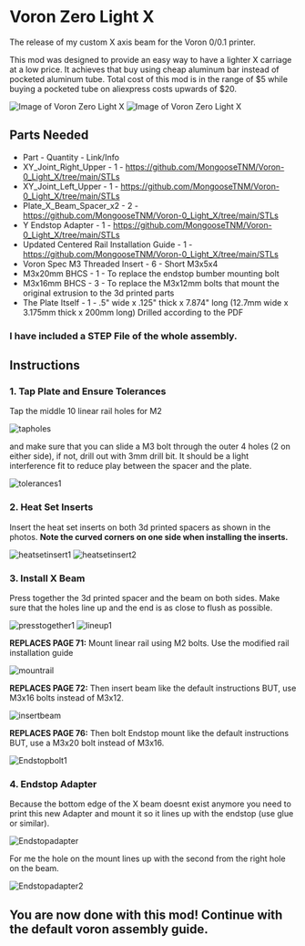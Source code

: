 # Voron Zero Light X

The release of my custom X axis beam for the Voron 0/0.1 printer.

This mod was designed to provide an easy way to have a lighter X carriage at a low price. It achieves that buy using cheap aluminum bar instead of pocketed aluminum tube. Total cost of this mod is in the range of $5 while buying a pocketed tube on aliexpress costs upwards of $20.

![Image of Voron Zero Light X](https://cdn.discordapp.com/attachments/635687829254701107/1047738704229306418/image.png)
![Image of Voron Zero Light X](https://cdn.discordapp.com/attachments/604735153092165642/1047746389897129994/image.png)


## Parts Needed
- Part - Quantity - Link/Info
- XY_Joint_Right_Upper - 1 - https://github.com/MongooseTNM/Voron-0_Light_X/tree/main/STLs
- XY_Joint_Left_Upper - 1 - https://github.com/MongooseTNM/Voron-0_Light_X/tree/main/STLs
- Plate_X_Beam_Spacer_x2 - 2 - https://github.com/MongooseTNM/Voron-0_Light_X/tree/main/STLs
- Y Endstop Adapter - 1 - https://github.com/MongooseTNM/Voron-0_Light_X/tree/main/STLs
- Updated Centered Rail Installation Guide - 1 - https://github.com/MongooseTNM/Voron-0_Light_X/tree/main/STLs
- Voron Spec M3 Threaded Insert - 6 - Short M3x5x4
- M3x20mm BHCS - 1 - To replace the endstop bumber mounting bolt
- M3x16mm BHCS - 3 - To replace the M3x12mm bolts that mount the original extrusion to the 3d printed parts
- The Plate Itself - 1 - .5" wide x .125" thick x 7.874" long (12.7mm wide x 3.175mm thick x 200mm long) Drilled according to the PDF

### I have included a STEP File of the whole assembly.


## Instructions

### 1. Tap Plate and Ensure Tolerances

Tap the middle 10 linear rail holes for M2

![tapholes](https://cdn.discordapp.com/attachments/604735153092165642/1047755970836713492/image.png)

and make sure that you can slide a M3 bolt through the outer 4 holes (2 on either side), if not, drill out with 3mm drill bit. It should be a light interference fit to reduce play between the spacer and the plate.

![tolerances1](https://cdn.discordapp.com/attachments/604735153092165642/1047756844728332378/image.png)

### 2. Heat Set Inserts

Insert the heat set inserts on both 3d printed spacers as shown in the photos. **Note the curved corners on one side when installing the inserts.**

![heatsetinsert1](https://cdn.discordapp.com/attachments/604735153092165642/1047754401936330813/image.png)
![heatsetinsert2](https://cdn.discordapp.com/attachments/604735153092165642/1047754402250891264/image.png)

### 3. Install X Beam

Press together the 3d printed spacer and the beam on both sides. Make sure that the holes line up and the end is as close to flush as possible.

![presstogether1](https://cdn.discordapp.com/attachments/604735153092165642/1048020484190646382/image.png)
![lineup1](https://cdn.discordapp.com/attachments/604735153092165642/1048020099774300170/image.png)

**REPLACES PAGE 71:**
Mount linear rail using M2 bolts. Use the modified rail installation guide

![mountrail](https://cdn.discordapp.com/attachments/604735153092165642/1048026218194280550/Screenshot_2022-12-01_155843.png)

**REPLACES PAGE 72:**
Then insert beam like the default instructions BUT, use M3x16 bolts instead of M3x12.

![insertbeam](https://cdn.discordapp.com/attachments/604735153092165642/1048022292011159622/image_1.png)

**REPLACES PAGE 76:**
Then bolt Endstop mount like the default instructions BUT, use a M3x20 bolt instead of M3x16.

![Endstopbolt1](https://cdn.discordapp.com/attachments/604735153092165642/1048024315968360508/image_2.png)

### 4. Endstop Adapter

Because the bottom edge of the X beam doesnt exist anymore you need to print this new Adapter and mount it so it lines up with the endstop (use glue or similar).

![Endstopadapter](https://cdn.discordapp.com/attachments/604735153092165642/1048034720266584114/image.png)

For me the hole on the mount lines up with the second from the right hole on the beam.

![Endstopadapter2](https://cdn.discordapp.com/attachments/604735153092165642/1048034719931047958/image.png)

## You are now done with this mod! Continue with the default voron assembly guide.


